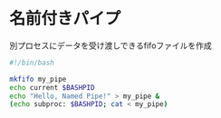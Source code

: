 # 名前付きパイプ

別プロセスにデータを受け渡しできるfifoファイルを作成

```bash
#!/bin/bash

mkfifo my_pipe
echo current $BASHPID
echo "Hello, Named Pipe!" > my_pipe &
(echo subproc: $BASHPID; cat < my_pipe)
```

